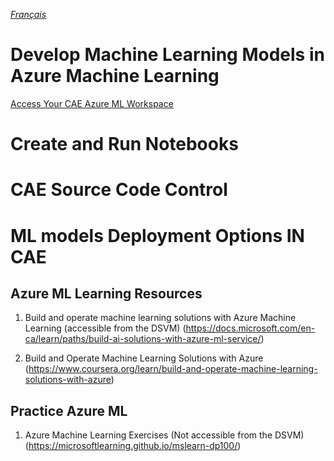 _[Français](../../fr/AML-MLOps)_
# Develop Machine Learning Models in Azure Machine Learning

[Access Your CAE Azure ML Workspace](AzureML.md)


# Create and Run Notebooks

# CAE Source Code Control 

# ML models Deployment Options IN CAE


## Azure ML Learning Resources
1. Build and operate machine learning solutions with Azure Machine Learning (accessible from the DSVM) (https://docs.microsoft.com/en-ca/learn/paths/build-ai-solutions-with-azure-ml-service/)

2. Build and Operate Machine Learning Solutions with Azure
(https://www.coursera.org/learn/build-and-operate-machine-learning-solutions-with-azure)

## Practice Azure ML
1. Azure Machine Learning Exercises (Not accessible from the DSVM)
(https://microsoftlearning.github.io/mslearn-dp100/)